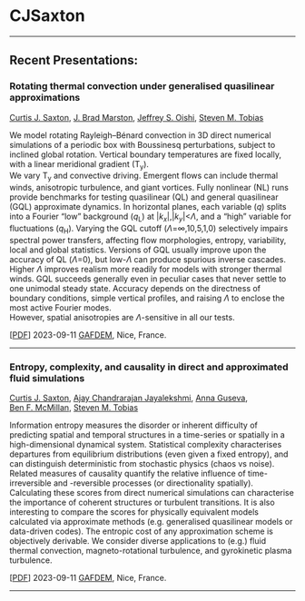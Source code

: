# CJSaxton
---

## Recent Presentations:

### Rotating thermal convection under generalised quasilinear approximations
[Curtis&nbsp;J.&nbsp;Saxton](https://orcid.org/0000-0002-5441-1978),
[J.&nbsp;Brad&nbsp;Marston](https://orcid.org/0000-0002-9751-829X),
[Jeffrey&nbsp;S.&nbsp;Oishi](https://orcid.org/0000-0001-8531-6570),
[Steven&nbsp;M.&nbsp;Tobias](https://orcid.org/0000-0003-0205-7716)

We model rotating Rayleigh–Bénard convection in 3D direct numerical simulations
of a periodic box with Boussinesq perturbations,
subject to inclined global rotation. 
Vertical boundary temperatures are fixed locally, with a linear meridional gradient (T<sub>y</sub>).  
We vary T<sub>y</sub> and convective driving. 
Emergent flows can include thermal winds, anisotropic turbulence, and giant vortices. 
Fully nonlinear (NL) runs provide benchmarks for testing quasilinear (QL) and general quasilinear (GQL) approximate dynamics. 
In horizontal planes, each variable (*q*) splits into a Fourier “low” background (*q*<sub>L</sub>)
at \|*k<sub>x</sub>*\|,\|*k<sub>y</sub>*\|<*Λ*,
and a “high” variable for fluctuations (*q*<sub>H</sub>).
Varying the GQL cutoff (*Λ*=∞,10,5,1,0) selectively impairs spectral power transfers,
affecting flow morphologies, entropy, variability, local and global statistics. 
Versions of GQL usually improve upon the accuracy of QL (*Λ*=0), but low-*Λ* can produce spurious inverse cascades.
Higher *Λ* improves realism more readily for models with stronger thermal winds.
GQL succeeds generally even in peculiar cases that never settle to one unimodal steady state.
Accuracy depends on the directness of boundary conditions, simple vertical profiles, 
and raising *Λ* to enclose the most active Fourier modes.  
However, spatial anisotropies are *Λ*-sensitive in all our tests.

\[[PDF](20230911_saxton_poster1.pdf)\]
2023-09-11 [GAFDEM](https://gafdem.sciencesconf.org/), Nice, France.

---

### Entropy, complexity, and causality in direct and approximated fluid simulations
[Curtis&nbsp;J.&nbsp;Saxton](https://orcid.org/0000-0002-5441-1978),
[Ajay&nbsp;Chandrarajan&nbsp;Jayalekshmi](https://orcid.org/0000-0002-6447-581X),
[Anna&nbsp;Guseva](https://orcid.org/0000-0003-2831-184X),
[Ben&nbsp;F.&nbsp;McMillan](https://orcid.org/0000-0003-1509-2940),
[Steven&nbsp;M.&nbsp;Tobias](https://orcid.org/0000-0003-0205-7716)

Information entropy measures the disorder or inherent difficulty of predicting spatial and temporal structures in a time-series or spatially in a high-dimensional dynamical system.  Statistical complexity characterises departures from equilibrium distributions (even given a fixed entropy), and can distinguish deterministic from stochastic physics (chaos vs noise).  Related measures of causality quantify the relative influence of time-irreversible and -reversible processes (or directionality spatially).  Calculating these scores from direct numerical simulations can characterise the importance of coherent structures or turbulent transitions. It is also interesting to compare the scores for physically equivalent models calculated via approximate methods (e.g. generalised quasilinear models or data-driven codes).  The entropic cost of any approximation scheme is objectively derivable.  We consider diverse applications to (e.g.) fluid thermal convection, magneto-rotational turbulence, and gyrokinetic plasma turbulence.

\[[PDF](20230911_saxton_poster2.pdf)\]
2023-09-11 [GAFDEM](https://gafdem.sciencesconf.org/), Nice, France.

---
